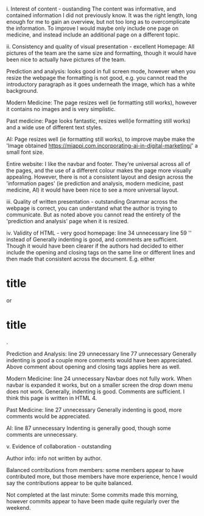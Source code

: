 i. Interest of content - oustanding
  The content was informative, and contained information I did not previously know. It was the right length, long enough for me to gain an overview, but not too long as to overcomplicate the information.
  To improve I would maybe only include one page on medicine, and instead include an additional page on a different topic.


ii. Consistency and quality of visual presentation - excellent
  Homepage: All pictures of the team are the same size and formatting, though it would have been nice to actually have pictures of the team.

  Prediction and analysis: looks good in full screen mode, however when you resize the webpage the formatting is not good, e.g. you cannot read the introductory paragraph as it goes underneath the image, which has a white background.

  Modern Medicine: The page resizes well (ie formatting still works), however it contains no images and is very simplistic.

  Past medicine: Page looks fantastic, resizes well(ie formatting still works) and a wide use of different text styles.

  AI: Page resizes well (ie formatting still works), to improve maybe make the 'Image obtained  https://miappi.com.incorporating-ai-in-digital-marketing/' a small font size.

  Entire website: I like the navbar and footer. They're universal across all of the pages, and the use of a different colour makes the page more visually appealing. However, there is not a consistent layout and design across the 'information pages' (ie prediction and analysis, modern medicine, past medicine, AI) it would have been nice to see a more universal layout.


iii. Quality of written presentation - outstanding
  Grammar across the webpage is correct, you can understand what the author is trying to communicate. But as noted above you cannot read the entirety of the 'prediction and analysis' page when it is resized.


iv. Validity of HTML - very good
  homepage: line 34 unnecessary </a>
            line 59 '<a>' instead of </a>
            Generally indenting is good, and comments are sufficient. Though it would have been clearer if the authors had decided to either include the opening and closing tags on the same line or different lines and then made that consistent across the document. E.g. either <h1>title</h1> or
            <h1> title
            </h1>.

  Prediction and Analysis:   line 29 unnecessary </a>
                           line 77 unnecessary </article>
                           Generally indenting is good a couple more comments would have been appreciated. Above comment about opening and closing tags applies here as well.

  Modern Medicine:  line 24 unnecessary </a>
                  Navbar does not fully work. When navbar is expanded it works,  but on a smaller screen the drop down menu does not work. Generally, indenting is good. Comments are sufficient.
                  I think this page is written in HTML 4.

Past Medicine: line 27 unnecessary </a>
               Generally indenting is good, more comments would be appreciated.

AI: line 87 unnecessary </div>
    Indenting is generally good, though some comments are unnecessary.


v. Evidence of collaboration - outstanding

Author info: info not written by author.

Balanced contributions from members: some members appear to have contributed more, but those members have more experience, hence I would say the contributions appear to be quite balanced.

Not completed at the last minute: Some commits made this morning, however commits appear to have been made quite regularly over the weekend.
